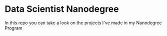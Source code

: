 Data Scientist Nanodegree
=========================

In this repo you can take a look on the projects I`ve made in my Nanodegree Program